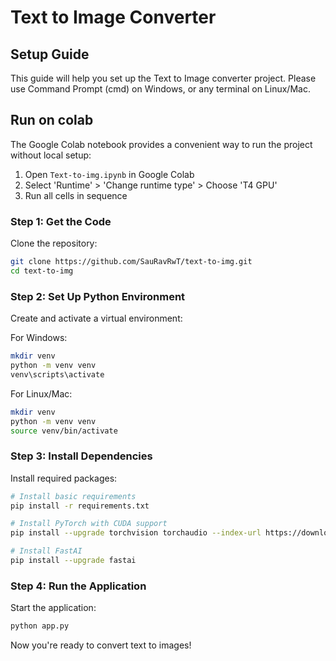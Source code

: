 # Text to Image Converter

## Setup Guide

This guide will help you set up the Text to Image converter project. Please use Command Prompt (cmd) on Windows, or any terminal on Linux/Mac.

## Run on colab
The Google Colab notebook provides a convenient way to run the project without local setup:

1. Open `Text-to-img.ipynb` in Google Colab
2. Select 'Runtime' > 'Change runtime type' > Choose 'T4 GPU'
3. Run all cells in sequence

### Step 1: Get the Code
Clone the repository:
```bash
git clone https://github.com/SauRavRwT/text-to-img.git
cd text-to-img
```

### Step 2: Set Up Python Environment
Create and activate a virtual environment:

For Windows:
```bash
mkdir venv
python -m venv venv
venv\scripts\activate
```

For Linux/Mac:
```bash
mkdir venv
python -m venv venv
source venv/bin/activate
```

### Step 3: Install Dependencies
Install required packages:
```bash
# Install basic requirements
pip install -r requirements.txt

# Install PyTorch with CUDA support
pip install --upgrade torchvision torchaudio --index-url https://download.pytorch.org/whl/cu118

# Install FastAI
pip install --upgrade fastai
```

### Step 4: Run the Application
Start the application:
```bash
python app.py
```

Now you're ready to convert text to images!
